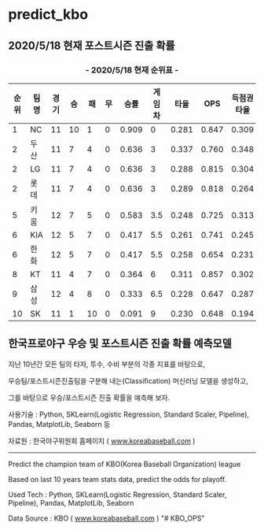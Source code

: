 # predict_kbo

## 2020/5/18 현재 포스트시즌 진출 확률

### <center>  - 2020/5/18 현재 순위표 - </center>

| 순위 	| 팀명 	| 경기 	| 승 	| 패 	| 무 	| 승률  	| 게임차 	| 타율  	| OPS   	| 득점권타율 	| 대타타율 	| 평균자책 	| WHIP  	| 수비율 	| POST 확율 	|
|------	|------	|------	|----	|----	|----	|-------	|--------	|-------	|-------	|------------	|----------	|----------	|-------	|--------	|-----------	|
| 1    	| NC   	| 11   	| 10 	| 1  	| 0  	| 0.909 	| 0      	| 0.281 	| 0.847 	| 0.309      	| 0.353    	| 3.260    	| 1.220 	| 0.988  	| 100%      	|
| 2    	| 두산 	| 11   	| 7  	| 4  	| 0  	| 0.636 	| 3      	| 0.337 	| 0.760 	| 0.348      	| 0.143    	| 6.240    	| 1.710 	| 0.978  	| 4.27%     	|
| 2    	| LG   	| 11   	| 7  	| 4  	| 0  	| 0.636 	| 3      	| 0.288 	| 0.815 	| 0.304      	| 0.400    	| 5.050    	| 1.480 	| 0.990  	| 99.59%    	|
| 2    	| 롯데 	| 11   	| 7  	| 4  	| 0  	| 0.636 	| 3      	| 0.289 	| 0.818 	| 0.264      	| 0.111    	| 4.110    	| 1.340 	| 0.991  	| 98.91%    	|
| 5    	| 키움 	| 12   	| 7  	| 5  	| 0  	| 0.583 	| 3.5    	| 0.248 	| 0.725 	| 0.313      	| 0.308    	| 3.600    	| 1.260 	| 0.987  	| 99.69%    	|
| 6    	| KIA  	| 12   	| 5  	| 7  	| 0  	| 0.417 	| 5.5    	| 0.261 	| 0.741 	| 0.245      	| 0.125    	| 5.310    	| 1.500 	| 0.977  	| 0.1%      	|
| 6    	| 한화 	| 12   	| 5  	| 7  	| 0  	| 0.417 	| 5.5    	| 0.258 	| 0.654 	| 0.231      	| 0.111    	| 3.310    	| 1.240 	| 0.984  	| 25.43%    	|
| 8    	| KT   	| 11   	| 4  	| 7  	| 0  	| 0.364 	| 6      	| 0.311 	| 0.857 	| 0.302      	| 0.286    	| 5.040    	| 1.470 	| 0.974  	| 83.74%    	|
| 9    	| 삼성 	| 12   	| 4  	| 8  	| 0  	| 0.333 	| 6.5    	| 0.228 	| 0.647 	| 0.287      	| 0.357    	| 5.020    	| 1.530 	| 0.970  	| 0.05%     	|
| 10   	| SK   	| 11   	| 1  	| 10 	| 0  	| 0.091 	| 9      	| 0.230 	| 0.648 	| 0.194      	| 0.133    	| 5.680    	| 1.590 	| 0.988  	| 0.002%    	|


## 한국프로야구 우승 및 포스트시즌 진출 확률 예측모델

지난 10년간 모든 팀의 타자, 투수, 수비 부분의 각종 지표를 바탕으로, 

우승팀/포스트시즌진출팀을 구분해 내는(Classification) 머신러닝 모델을 생성하고,

그를 바탕으로 우승/포스트시즌 진출 확률을 예측해 보자.

사용기술 : Python, SKLearn(Logistic Regression, Standard Scaler, Pipeline), Pandas, MatplotLib, Seaborn 등


자료원 : 한국야구위원회 홈페이지 ( www.koreabaseball.com )

---
Predict the champion team of KBO(Korea Baseball Organization) league

Based on last 10 years team stats data, predict the odds for playoff.

Used Tech : Python, SKLearn(Logistic Regression, Standard Scaler, Pipeline), Pandas, MatplotLib, Seaborn 

Data Source : KBO ( www.koreabaseball.com )
"# KBO_OPS" 
